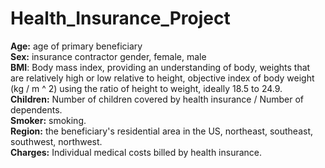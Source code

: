 # Health_Insurance_Project

**Age:** age of primary beneficiary <br/>
**Sex:** insurance contractor gender, female, male <br/>
**BMI**: Body mass index, providing an understanding of body, weights that are relatively high or low relative to height, objective index of body weight (kg / m ^ 2) using the ratio of height to weight, ideally 18.5 to 24.9. <br/>
**Children:** Number of children covered by health insurance / Number of dependents.<br/>
**Smoker:** smoking. <br />
**Region:** the beneficiary's residential area in the US, northeast, southeast, southwest, northwest.<br/>
**Charges:** Individual medical costs billed by health insurance.<br/>
